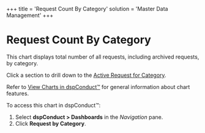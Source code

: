 +++
title = 'Request Count By Category'
solution = 'Master Data Management'
+++

# Request Count By Category

This chart displays total number of all requests, including archived
requests, by category.

Click a section to drill down to the [Active Request for
Category](../Use_Cases/Active_Request_Category.htm).

Refer to [View Charts in dspConduct™](../Use_Cases/View_Charts.htm) for
general information about chart features.

To access this chart in dspConduct™:

1.  Select **dspConduct \> Dashboards** in the *Navigation* pane.
2.  Click **Request by Category**.
